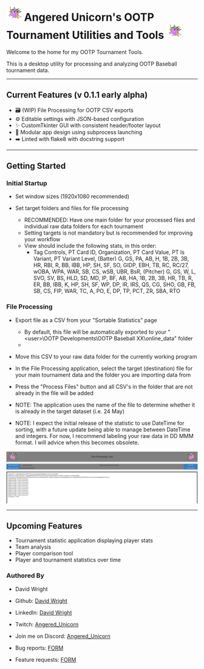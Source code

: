 # <img src="assets/Unicorn_logo_nobg2.png" width="40" height="40" alt="Unicorn Logo"> Angered Unicorn's OOTP Tournament Utilities and Tools  <img src="assets/Unicorn_logo_nobg2.png" width="40" height="40" alt="Unicorn Logo"> 

Welcome to the home for my OOTP Tournament Tools.  

This is a desktop utility for processing and analyzing OOTP Baseball tournament data.

---

## Current Features (v 0.1.1 early alpha)

- 🗃️ (WIP) File Processing for OOTP CSV exports
- ⚙️ Editable settings with JSON-based configuration
- ✨ CustomTkinter GUI with consistent header/footer layout
- 📳 Modular app design using subprocess launching
- ➡️ Linted with flake8 with docstring support


---

## Getting Started

### Initial Startup

- Set window sizes (1920x1080 recommended)
- Set target folders and files for file processing

  - RECOMMENDED:  Have one main folder for your processed files and individual raw data folders for each tournament
  - Setting targets is not mandatory but is recommended for improving your workflow
  - View should include the following stats, in this order:
     - Tag Controls, PT Card ID, Organization, PT Card Value, PT Is Variant, PT Variant Level, (Batter) G, GS, PA, AB, H, 1B, 2B, 3B, HR, RBI, R, BB, IBB,
       HP, SH, SF, SO, GIDP, EBH, TB, RC, RC/27, wOBA, WPA, WAR, SB, CS, wSB, UBR, BsR, (Pitcher) G, GS, W, L, SVO, SV, BS, HLD, SD, MD, IP, BF, AB, HA, 1B,
       2B, 3B, HR, TB, R, ER, BB, IBB, K, HP, SH, SF, WP, DP, IR, IRS, QS, CG, SHO, GB, FB, SB, CS, FIP, WAR, TC, A, PO, E, DP, TP, PCT, ZR, SBA, RTO

### File Processing

- Export file as a CSV from your "Sortable Statistics" page

  - By default, this file will be automatically exported to your "\<user>\OOTP Developments\OOTP Baseball XX\online_data" folder
  - 

- Move this CSV to your raw data folder for the currently working program
- In the File Processing application, select the target (destination) file for your main tournament data and 
the folder you are importing data from
- Press the "Process Files" button and all CSV's in the folder that are not already in the file will be added
- NOTE: The application uses the name of the file to determine whether it is already in the target dataset (i.e. 24 May)
- NOTE: I expect the initial release of the statistic to use DateTime for sorting, with a future update being able to 
manage between DateTime and integers.  For now, I recommend labeling your raw data in DD MMM format.  I will advice when
this becomes obsolete.

![File Processing Image](assets/file_processing.png)


---

## Upcoming Features

- Tournament statistic application displaying player stats
- Team analysis
- Player comparison tool
- Player and tournament statistics over time

### Authored By
- David Wright
- Github: [David Wright](https://github.com/davwright3)
- LinkedIn: [David Wright](https://www.linkedin.com/in/davidwright79/)
- Twitch: [Angered_Unicorn](https://www.twitch.tv/angered_unicorn)
- Join me on Discord: [Angered_Unicorn](https://discord.gg/pfBPmFS)


- Bug reports: [FORM](https://docs.google.com/forms/d/e/1FAIpQLSdAmXv6rTwoBw9ipBdeSc7qvyV7IO83CpIVkEX5_aEbgwpy6w/viewform?usp=sharing&ouid=112838883589285917619)
- Feature requests: [FORM](https://docs.google.com/forms/d/e/1FAIpQLSftrpDw8ypLglDXteZAT0uo7H5NqkJf9UKdBCjX1OEvpKp66w/viewform?usp=sharing&ouid=112838883589285917619)



